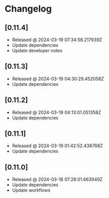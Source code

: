 # Changelog

## [0.11.4]

- Released @ 2024-03-19 07:34:56.217939Z
- Update dependencies
- Update developer notes

## [0.11.3]

- Released @ 2024-03-19 04:30:29.452058Z
- Update dependencies

## [0.11.2]

- Released @ 2024-03-19 04:13:01.051358Z
- Update dependencies

## [0.11.1]

- Released @ 2024-03-19 01:42:52.438768Z
- Update dependencies

## [0.11.0]

- Released @ 2024-03-18 07:28:01.663949Z
- Update dependencies
- Update workflows

